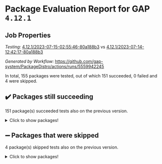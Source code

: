 # Package Evaluation Report for GAP `4.12.1`

## Job Properties

*Testing:* [4.12.1/2023-07-15-02:55:46-80a188b3](https://github.com/gap-system/PackageDistro/blob/data/reports/4.12.1/2023-07-15-02:55:46-80a188b3) vs [4.12.1/2023-07-14-12:42:17-80a188b3](https://github.com/gap-system/PackageDistro/blob/data/reports/4.12.1/2023-07-14-12:42:17-80a188b3)

*Generated by Workflow:* https://github.com/gap-system/PackageDistro/actions/runs/5559942245

In total, 155 packages were tested, out of which 151 succeeded, 0 failed and 4 were skipped.

## :heavy_check_mark: Packages still succeeding

151 package(s) succeeded tests also on the previous version.
<details><summary>Click to show packages!</summary>

- 4ti2interface 2023.02-04 [(success)](https://github.com/gap-system/PackageDistro/actions/runs/5559942245/jobs/10156621274)
- ace 5.6.2 [(success)](https://github.com/gap-system/PackageDistro/actions/runs/5559942245/jobs/10156621311)
- aclib 1.3.2 [(success)](https://github.com/gap-system/PackageDistro/actions/runs/5559942245/jobs/10156621344)
- agt 0.3.1 [(success)](https://github.com/gap-system/PackageDistro/actions/runs/5559942245/jobs/10156621379)
- alnuth 3.2.1 [(success)](https://github.com/gap-system/PackageDistro/actions/runs/5559942245/jobs/10156621414)
- anupq 3.3.0 [(success)](https://github.com/gap-system/PackageDistro/actions/runs/5559942245/jobs/10156621457)
- atlasrep 2.1.6 [(success)](https://github.com/gap-system/PackageDistro/actions/runs/5559942245/jobs/10156621491)
- autodoc 2023.06.19 [(success)](https://github.com/gap-system/PackageDistro/actions/runs/5559942245/jobs/10156621520)
- automata 1.15 [(success)](https://github.com/gap-system/PackageDistro/actions/runs/5559942245/jobs/10156621555)
- automgrp 1.3.2 [(success)](https://github.com/gap-system/PackageDistro/actions/runs/5559942245/jobs/10156621576)
- autpgrp 1.11 [(success)](https://github.com/gap-system/PackageDistro/actions/runs/5559942245/jobs/10156621617)
- cap 2023.07-06 [(success)](https://github.com/gap-system/PackageDistro/actions/runs/5559942245/jobs/10156621655)
- caratinterface 2.3.5 [(success)](https://github.com/gap-system/PackageDistro/actions/runs/5559942245/jobs/10156621690)
- cddinterface 2022.11.01 [(success)](https://github.com/gap-system/PackageDistro/actions/runs/5559942245/jobs/10156621728)
- circle 1.6.6 [(success)](https://github.com/gap-system/PackageDistro/actions/runs/5559942245/jobs/10156621763)
- classicpres 1.22 [(success)](https://github.com/gap-system/PackageDistro/actions/runs/5559942245/jobs/10156621800)
- cohomolo 1.6.11 [(success)](https://github.com/gap-system/PackageDistro/actions/runs/5559942245/jobs/10156621824)
- congruence 1.2.5 [(success)](https://github.com/gap-system/PackageDistro/actions/runs/5559942245/jobs/10156621863)
- corelg 1.56 [(success)](https://github.com/gap-system/PackageDistro/actions/runs/5559942245/jobs/10156621899)
- crime 1.6 [(success)](https://github.com/gap-system/PackageDistro/actions/runs/5559942245/jobs/10156621946)
- crisp 1.4.6 [(success)](https://github.com/gap-system/PackageDistro/actions/runs/5559942245/jobs/10156621989)
- crypting 0.10.4 [(success)](https://github.com/gap-system/PackageDistro/actions/runs/5559942245/jobs/10156622028)
- cryst 4.1.26 [(success)](https://github.com/gap-system/PackageDistro/actions/runs/5559942245/jobs/10156622061)
- crystcat 1.1.10 [(success)](https://github.com/gap-system/PackageDistro/actions/runs/5559942245/jobs/10156622103)
- ctbllib 1.3.6 [(success)](https://github.com/gap-system/PackageDistro/actions/runs/5559942245/jobs/10156622146)
- cubefree 1.19 [(success)](https://github.com/gap-system/PackageDistro/actions/runs/5559942245/jobs/10156622182)
- curlinterface 2.3.2 [(success)](https://github.com/gap-system/PackageDistro/actions/runs/5559942245/jobs/10156622227)
- cvec 2.8.1 [(success)](https://github.com/gap-system/PackageDistro/actions/runs/5559942245/jobs/10156622269)
- datastructures 0.3.0 [(success)](https://github.com/gap-system/PackageDistro/actions/runs/5559942245/jobs/10156622304)
- deepthought 1.0.6 [(success)](https://github.com/gap-system/PackageDistro/actions/runs/5559942245/jobs/10156622349)
- design 1.8 [(success)](https://github.com/gap-system/PackageDistro/actions/runs/5559942245/jobs/10156622387)
- difsets 2.3.1 [(success)](https://github.com/gap-system/PackageDistro/actions/runs/5559942245/jobs/10156622429)
- digraphs 1.6.2 [(success)](https://github.com/gap-system/PackageDistro/actions/runs/5559942245/jobs/10156622475)
- edim 1.3.7 [(success)](https://github.com/gap-system/PackageDistro/actions/runs/5559942245/jobs/10156622514)
- example 4.3.4 [(success)](https://github.com/gap-system/PackageDistro/actions/runs/5559942245/jobs/10156622551)
- examplesforhomalg 2023.02-04 [(success)](https://github.com/gap-system/PackageDistro/actions/runs/5559942245/jobs/10156622603)
- factint 1.6.3 [(success)](https://github.com/gap-system/PackageDistro/actions/runs/5559942245/jobs/10156622653)
- ferret 1.0.9 [(success)](https://github.com/gap-system/PackageDistro/actions/runs/5559942245/jobs/10156622697)
- fga 1.5.0 [(success)](https://github.com/gap-system/PackageDistro/actions/runs/5559942245/jobs/10156622745)
- fining 1.5.5 [(success)](https://github.com/gap-system/PackageDistro/actions/runs/5559942245/jobs/10156622795)
- float 1.0.3 [(success)](https://github.com/gap-system/PackageDistro/actions/runs/5559942245/jobs/10156622845)
- format 1.4.3 [(success)](https://github.com/gap-system/PackageDistro/actions/runs/5559942245/jobs/10156622895)
- forms 1.2.9 [(success)](https://github.com/gap-system/PackageDistro/actions/runs/5559942245/jobs/10156622960)
- fplsa 1.2.6 [(success)](https://github.com/gap-system/PackageDistro/actions/runs/5559942245/jobs/10156623008)
- fr 2.4.12 [(success)](https://github.com/gap-system/PackageDistro/actions/runs/5559942245/jobs/10156623065)
- francy 2.0.3 [(success)](https://github.com/gap-system/PackageDistro/actions/runs/5559942245/jobs/10156623124)
- fwtree 1.3 [(success)](https://github.com/gap-system/PackageDistro/actions/runs/5559942245/jobs/10156623167)
- gapdoc 1.6.6 [(success)](https://github.com/gap-system/PackageDistro/actions/runs/5559942245/jobs/10156623241)
- gauss 2023.02-04 [(success)](https://github.com/gap-system/PackageDistro/actions/runs/5559942245/jobs/10156623291)
- gaussforhomalg 2023.02-04 [(success)](https://github.com/gap-system/PackageDistro/actions/runs/5559942245/jobs/10156623347)
- gbnp 1.0.5 [(success)](https://github.com/gap-system/PackageDistro/actions/runs/5559942245/jobs/10156623387)
- generalizedmorphismsforcap 2023.03-01 [(success)](https://github.com/gap-system/PackageDistro/actions/runs/5559942245/jobs/10156623451)
- genss 1.6.8 [(success)](https://github.com/gap-system/PackageDistro/actions/runs/5559942245/jobs/10156623510)
- gradedmodules 2023.02-04 [(success)](https://github.com/gap-system/PackageDistro/actions/runs/5559942245/jobs/10156623544)
- gradedringforhomalg 2023.02-04 [(success)](https://github.com/gap-system/PackageDistro/actions/runs/5559942245/jobs/10156623573)
- grape 4.9.0 [(success)](https://github.com/gap-system/PackageDistro/actions/runs/5559942245/jobs/10156623616)
- groupoids 1.73 [(success)](https://github.com/gap-system/PackageDistro/actions/runs/5559942245/jobs/10156623698)
- grpconst 2.6.4 [(success)](https://github.com/gap-system/PackageDistro/actions/runs/5559942245/jobs/10156623796)
- guarana 0.96.3 [(success)](https://github.com/gap-system/PackageDistro/actions/runs/5559942245/jobs/10156623841)
- guava 3.18 [(success)](https://github.com/gap-system/PackageDistro/actions/runs/5559942245/jobs/10156623893)
- hap 1.56 [(success)](https://github.com/gap-system/PackageDistro/actions/runs/5559942245/jobs/10156623974)
- hapcryst 0.1.15 [(success)](https://github.com/gap-system/PackageDistro/actions/runs/5559942245/jobs/10156624040)
- hecke 1.5.3 [(success)](https://github.com/gap-system/PackageDistro/actions/runs/5559942245/jobs/10156624068)
- help 3.5 [(success)](https://github.com/gap-system/PackageDistro/actions/runs/5559942245/jobs/10156624118)
- homalg 2023.02-05 [(success)](https://github.com/gap-system/PackageDistro/actions/runs/5559942245/jobs/10156624172)
- homalgtocas 2023.02-04 [(success)](https://github.com/gap-system/PackageDistro/actions/runs/5559942245/jobs/10156624215)
- idrel 2.45 [(success)](https://github.com/gap-system/PackageDistro/actions/runs/5559942245/jobs/10156624276)
- images 1.3.1 [(success)](https://github.com/gap-system/PackageDistro/actions/runs/5559942245/jobs/10156624309)
- intpic 0.3.0 [(success)](https://github.com/gap-system/PackageDistro/actions/runs/5559942245/jobs/10156624364)
- io 4.8.1 [(success)](https://github.com/gap-system/PackageDistro/actions/runs/5559942245/jobs/10156624421)
- io_forhomalg 2023.02-04 [(success)](https://github.com/gap-system/PackageDistro/actions/runs/5559942245/jobs/10156624457)
- irredsol 1.4.4 [(success)](https://github.com/gap-system/PackageDistro/actions/runs/5559942245/jobs/10156624508)
- json 2.1.1 [(success)](https://github.com/gap-system/PackageDistro/actions/runs/5559942245/jobs/10156624554)
- jupyterkernel 1.5.0 [(success)](https://github.com/gap-system/PackageDistro/actions/runs/5559942245/jobs/10156624605)
- jupyterviz 1.5.6 [(success)](https://github.com/gap-system/PackageDistro/actions/runs/5559942245/jobs/10156624649)
- kan 1.35 [(success)](https://github.com/gap-system/PackageDistro/actions/runs/5559942245/jobs/10156624730)
- kbmag 1.5.11 [(success)](https://github.com/gap-system/PackageDistro/actions/runs/5559942245/jobs/10156624792)
- laguna 3.9.6 [(success)](https://github.com/gap-system/PackageDistro/actions/runs/5559942245/jobs/10156624839)
- liealgdb 2.2.1 [(success)](https://github.com/gap-system/PackageDistro/actions/runs/5559942245/jobs/10156624897)
- liepring 2.8 [(success)](https://github.com/gap-system/PackageDistro/actions/runs/5559942245/jobs/10156624948)
- liering 2.4.2 [(success)](https://github.com/gap-system/PackageDistro/actions/runs/5559942245/jobs/10156624995)
- linearalgebraforcap 2023.06-02 [(success)](https://github.com/gap-system/PackageDistro/actions/runs/5559942245/jobs/10156625047)
- localizeringforhomalg 2023.02-04 [(success)](https://github.com/gap-system/PackageDistro/actions/runs/5559942245/jobs/10156625098)
- loops 3.4.3 [(success)](https://github.com/gap-system/PackageDistro/actions/runs/5559942245/jobs/10156625154)
- lpres 1.0.3 [(success)](https://github.com/gap-system/PackageDistro/actions/runs/5559942245/jobs/10156625206)
- majoranaalgebras 1.5.1 [(success)](https://github.com/gap-system/PackageDistro/actions/runs/5559942245/jobs/10156625253)
- mapclass 1.4.6 [(success)](https://github.com/gap-system/PackageDistro/actions/runs/5559942245/jobs/10156625297)
- matgrp 0.70 [(success)](https://github.com/gap-system/PackageDistro/actions/runs/5559942245/jobs/10156625347)
- matricesforhomalg 2023.02-04 [(success)](https://github.com/gap-system/PackageDistro/actions/runs/5559942245/jobs/10156625387)
- modisom 2.5.4 [(success)](https://github.com/gap-system/PackageDistro/actions/runs/5559942245/jobs/10156625417)
- modulepresentationsforcap 2023.06-02 [(success)](https://github.com/gap-system/PackageDistro/actions/runs/5559942245/jobs/10156625457)
- modules 2023.02-04 [(success)](https://github.com/gap-system/PackageDistro/actions/runs/5559942245/jobs/10156625499)
- monoidalcategories 2023.05-03 [(success)](https://github.com/gap-system/PackageDistro/actions/runs/5559942245/jobs/10156625544)
- nconvex 2022.09-01 [(success)](https://github.com/gap-system/PackageDistro/actions/runs/5559942245/jobs/10156625595)
- nilmat 1.4.2 [(success)](https://github.com/gap-system/PackageDistro/actions/runs/5559942245/jobs/10156625644)
- nock 1.5 [(success)](https://github.com/gap-system/PackageDistro/actions/runs/5559942245/jobs/10156625689)
- normalizinterface 1.3.6 [(success)](https://github.com/gap-system/PackageDistro/actions/runs/5559942245/jobs/10156625721)
- nq 2.5.10 [(success)](https://github.com/gap-system/PackageDistro/actions/runs/5559942245/jobs/10156625760)
- numericalsgps 1.3.1 [(success)](https://github.com/gap-system/PackageDistro/actions/runs/5559942245/jobs/10156625808)
- openmath 11.5.3 [(success)](https://github.com/gap-system/PackageDistro/actions/runs/5559942245/jobs/10156625853)
- orb 4.9.0 [(success)](https://github.com/gap-system/PackageDistro/actions/runs/5559942245/jobs/10156625906)
- packagemanager 1.4.1 [(success)](https://github.com/gap-system/PackageDistro/actions/runs/5559942245/jobs/10156625947)
- patternclass 2.4.3 [(success)](https://github.com/gap-system/PackageDistro/actions/runs/5559942245/jobs/10156625992)
- permut 2.0.4 [(success)](https://github.com/gap-system/PackageDistro/actions/runs/5559942245/jobs/10156626037)
- polenta 1.3.10 [(success)](https://github.com/gap-system/PackageDistro/actions/runs/5559942245/jobs/10156626091)
- polymaking 0.8.6 [(success)](https://github.com/gap-system/PackageDistro/actions/runs/5559942245/jobs/10156626138)
- primgrp 3.4.4 [(success)](https://github.com/gap-system/PackageDistro/actions/runs/5559942245/jobs/10156626175)
- profiling 2.5.4 [(success)](https://github.com/gap-system/PackageDistro/actions/runs/5559942245/jobs/10156626225)
- qpa 1.34 [(success)](https://github.com/gap-system/PackageDistro/actions/runs/5559942245/jobs/10156626280)
- quagroup 1.8.3 [(success)](https://github.com/gap-system/PackageDistro/actions/runs/5559942245/jobs/10156626328)
- radiroot 2.9 [(success)](https://github.com/gap-system/PackageDistro/actions/runs/5559942245/jobs/10156626367)
- rcwa 4.7.1 [(success)](https://github.com/gap-system/PackageDistro/actions/runs/5559942245/jobs/10156626422)
- rds 1.8 [(success)](https://github.com/gap-system/PackageDistro/actions/runs/5559942245/jobs/10156626464)
- recog 1.4.2 [(success)](https://github.com/gap-system/PackageDistro/actions/runs/5559942245/jobs/10156626514)
- repndecomp 1.3.0 [(success)](https://github.com/gap-system/PackageDistro/actions/runs/5559942245/jobs/10156626569)
- repsn 3.1.1 [(success)](https://github.com/gap-system/PackageDistro/actions/runs/5559942245/jobs/10156626616)
- resclasses 4.7.3 [(success)](https://github.com/gap-system/PackageDistro/actions/runs/5559942245/jobs/10156626663)
- ringsforhomalg 2023.02-05 [(success)](https://github.com/gap-system/PackageDistro/actions/runs/5559942245/jobs/10156626711)
- sco 2023.02-04 [(success)](https://github.com/gap-system/PackageDistro/actions/runs/5559942245/jobs/10156626762)
- scscp 2.4.1 [(success)](https://github.com/gap-system/PackageDistro/actions/runs/5559942245/jobs/10156626820)
- semigroups 5.2.1 [(success)](https://github.com/gap-system/PackageDistro/actions/runs/5559942245/jobs/10156626874)
- sglppow 2.3 [(success)](https://github.com/gap-system/PackageDistro/actions/runs/5559942245/jobs/10156626916)
- sgpviz 0.999.5 [(success)](https://github.com/gap-system/PackageDistro/actions/runs/5559942245/jobs/10156626960)
- simpcomp 2.1.14 [(success)](https://github.com/gap-system/PackageDistro/actions/runs/5559942245/jobs/10156627015)
- singular 2023.02.09 [(success)](https://github.com/gap-system/PackageDistro/actions/runs/5559942245/jobs/10156627056)
- sl2reps 1.1 [(success)](https://github.com/gap-system/PackageDistro/actions/runs/5559942245/jobs/10156627107)
- sla 1.5.3 [(success)](https://github.com/gap-system/PackageDistro/actions/runs/5559942245/jobs/10156627159)
- smallgrp 1.5.3 [(success)](https://github.com/gap-system/PackageDistro/actions/runs/5559942245/jobs/10156627202)
- smallsemi 0.6.13 [(success)](https://github.com/gap-system/PackageDistro/actions/runs/5559942245/jobs/10156627248)
- sonata 2.9.6 [(success)](https://github.com/gap-system/PackageDistro/actions/runs/5559942245/jobs/10156627293)
- sophus 1.27 [(success)](https://github.com/gap-system/PackageDistro/actions/runs/5559942245/jobs/10156627328)
- spinsym 1.5.2 [(success)](https://github.com/gap-system/PackageDistro/actions/runs/5559942245/jobs/10156627383)
- standardff 0.9.4 [(success)](https://github.com/gap-system/PackageDistro/actions/runs/5559942245/jobs/10156627432)
- symbcompcc 1.3.2 [(success)](https://github.com/gap-system/PackageDistro/actions/runs/5559942245/jobs/10156627497)
- thelma 1.3 [(success)](https://github.com/gap-system/PackageDistro/actions/runs/5559942245/jobs/10156627532)
- tomlib 1.2.9 [(success)](https://github.com/gap-system/PackageDistro/actions/runs/5559942245/jobs/10156627574)
- toolsforhomalg 2023.05-01 [(success)](https://github.com/gap-system/PackageDistro/actions/runs/5559942245/jobs/10156627621)
- toric 1.9.5 [(success)](https://github.com/gap-system/PackageDistro/actions/runs/5559942245/jobs/10156627665)
- toricvarieties 2022.07.13 [(success)](https://github.com/gap-system/PackageDistro/actions/runs/5559942245/jobs/10156627711)
- transgrp 3.6.4 [(success)](https://github.com/gap-system/PackageDistro/actions/runs/5559942245/jobs/10156627758)
- ugaly 4.1.3 [(success)](https://github.com/gap-system/PackageDistro/actions/runs/5559942245/jobs/10156627814)
- unipot 1.5 [(success)](https://github.com/gap-system/PackageDistro/actions/runs/5559942245/jobs/10156627875)
- unitlib 4.2.0 [(success)](https://github.com/gap-system/PackageDistro/actions/runs/5559942245/jobs/10156627907)
- utils 0.82 [(success)](https://github.com/gap-system/PackageDistro/actions/runs/5559942245/jobs/10156627971)
- uuid 0.7 [(success)](https://github.com/gap-system/PackageDistro/actions/runs/5559942245/jobs/10156628027)
- walrus 0.9991 [(success)](https://github.com/gap-system/PackageDistro/actions/runs/5559942245/jobs/10156628075)
- wedderga 4.10.4 [(success)](https://github.com/gap-system/PackageDistro/actions/runs/5559942245/jobs/10156628126)
- xmod 2.91 [(success)](https://github.com/gap-system/PackageDistro/actions/runs/5559942245/jobs/10156628179)
- xmodalg 1.23 [(success)](https://github.com/gap-system/PackageDistro/actions/runs/5559942245/jobs/10156628217)
- yangbaxter 0.10.3 [(success)](https://github.com/gap-system/PackageDistro/actions/runs/5559942245/jobs/10156628267)
- zeromqinterface 0.14 [(success)](https://github.com/gap-system/PackageDistro/actions/runs/5559942245/jobs/10156628310)
</details>

## :heavy_minus_sign: Packages that were skipped

4 package(s) skipped tests also on the previous version.
<details><summary>Click to show packages!</summary>

- browse 1.8.21 [(skipped)](https://github.com/gap-system/PackageDistro/actions/runs/5559942245/jobs/10156519676)
- itc 1.5.1 [(skipped)](https://github.com/gap-system/PackageDistro/actions/runs/5559942245/jobs/10156519676)
- polycyclic 2.16 [(skipped)](https://github.com/gap-system/PackageDistro/actions/runs/5559942245/jobs/10156519676)
- xgap 4.31 [(skipped)](https://github.com/gap-system/PackageDistro/actions/runs/5559942245/jobs/10156519676)
</details>

